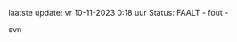 laatste update: 
vr 10-11-2023  0:18   uur 
Status: FAALT - fout - 
<div class="service R">svn</div>